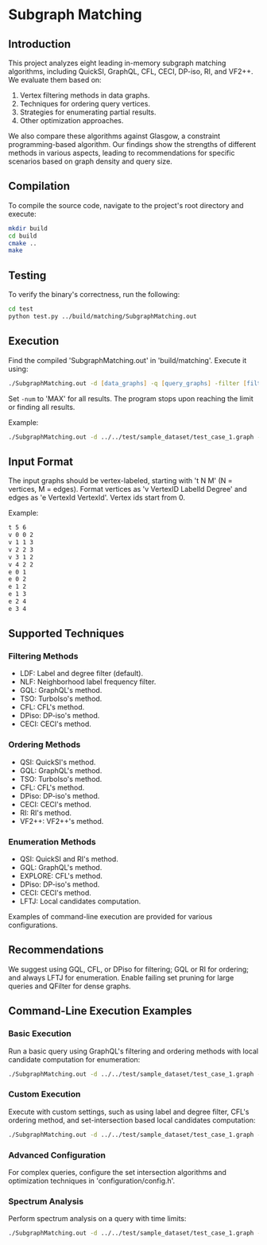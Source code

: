 
# Subgraph Matching
## Introduction
This project analyzes eight leading in-memory subgraph matching algorithms, including QuickSI, GraphQL, CFL, CECI, DP-iso, RI, and VF2++. We evaluate them based on:
1. Vertex filtering methods in data graphs.
2. Techniques for ordering query vertices.
3. Strategies for enumerating partial results.
4. Other optimization approaches.

We also compare these algorithms against Glasgow, a constraint programming-based algorithm. Our findings show the strengths of different methods in various aspects, leading to recommendations for specific scenarios based on graph density and query size.

## Compilation
To compile the source code, navigate to the project's root directory and execute:

```zsh
mkdir build
cd build
cmake ..
make
```

## Testing
To verify the binary's correctness, run the following:

```zsh
cd test
python test.py ../build/matching/SubgraphMatching.out
```

## Execution
Find the compiled 'SubgraphMatching.out' in 'build/matching'. Execute it using:

```zsh
./SubgraphMatching.out -d [data_graphs] -q [query_graphs] -filter [filter_method] -order [order_method] -engine [enum_method] -num [embeddings_number]
```

Set `-num` to 'MAX' for all results. The program stops upon reaching the limit or finding all results.

Example:

```zsh
./SubgraphMatching.out -d ../../test/sample_dataset/test_case_1.graph -q ../../test/sample_dataset/query1_positive.graph -filter GQL -order GQL -engine LFTJ -num MAX
```

## Input Format
The input graphs should be vertex-labeled, starting with 't N M' (N = vertices, M = edges). Format vertices as 'v VertexID LabelId Degree' and edges as 'e VertexId VertexId'. Vertex ids start from 0.

Example:

```zsh
t 5 6
v 0 0 2
v 1 1 3
v 2 2 3
v 3 1 2
v 4 2 2
e 0 1
e 0 2
e 1 2
e 1 3
e 2 4
e 3 4
```

## Supported Techniques
### Filtering Methods
- LDF: Label and degree filter (default).
- NLF: Neighborhood label frequency filter.
- GQL: GraphQL's method.
- TSO: TurboIso's method.
- CFL: CFL's method.
- DPiso: DP-iso's method.
- CECI: CECI's method.

### Ordering Methods
- QSI: QuickSI's method.
- GQL: GraphQL's method.
- TSO: TurboIso's method.
- CFL: CFL's method.
- DPiso: DP-iso's method.
- CECI: CECI's method.
- RI: RI's method.
- VF2++: VF2++'s method.

### Enumeration Methods
- QSI: QuickSI and RI's method.
- GQL: GraphQL's method.
- EXPLORE: CFL's method.
- DPiso: DP-iso's method.
- CECI: CECI's method.
- LFTJ: Local candidates computation.

Examples of command-line execution are provided for various configurations.

## Recommendations
We suggest using GQL, CFL, or DPiso for filtering; GQL or RI for ordering; and always LFTJ for enumeration. Enable failing set pruning for large queries and QFilter for dense graphs.

## Command-Line Execution Examples

### Basic Execution
Run a basic query using GraphQL's filtering and ordering methods with local candidate computation for enumeration:

```zsh
./SubgraphMatching.out -d ../../test/sample_dataset/test_case_1.graph -q ../../test/sample_dataset/query1_positive.graph -filter GQL -order GQL -engine LFTJ -num MAX
```

### Custom Execution
Execute with custom settings, such as using label and degree filter, CFL's ordering method, and set-intersection based local candidates computation:

```zsh
./SubgraphMatching.out -d ../../test/sample_dataset/test_case_1.graph -q ../../test/sample_dataset/query1_positive.graph -filter LDF -order CFL -engine LFTJ -num MAX
```

### Advanced Configuration
For complex queries, configure the set intersection algorithms and optimization techniques in 'configuration/config.h'.

### Spectrum Analysis
Perform spectrum analysis on a query with time limits:

```zsh
./SubgraphMatching.out -d ../../test/sample_dataset/test_case_1.graph -q ../../test/sample_dataset/query1_positive.graph -filter LDF -order Spectrum -engine Spectrum -order_num 100 -time_limit 60 -num 100000
```
